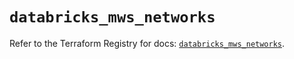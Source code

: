 # `databricks_mws_networks`

Refer to the Terraform Registry for docs: [`databricks_mws_networks`](https://registry.terraform.io/providers/databricks/databricks/1.76.0/docs/resources/mws_networks).
